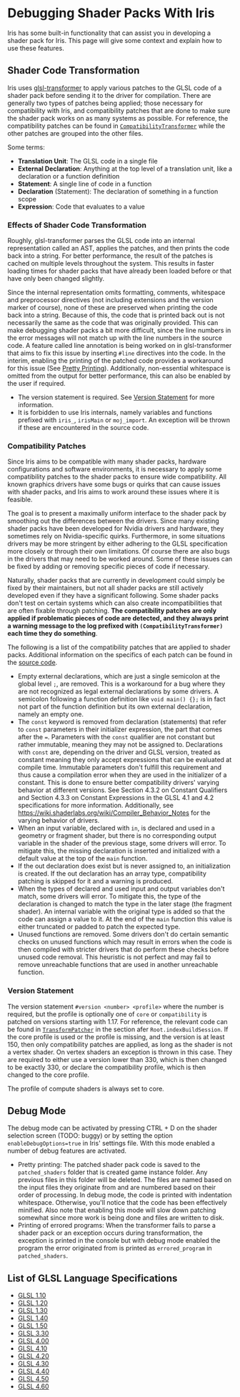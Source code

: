 # Debugging Shader Packs With Iris

Iris has some built-in functionality that can assist you in developing a shader pack for Iris. This page will give some context and explain how to use these features.

## Shader Code Transformation

Iris uses [glsl-transformer](https://github.com/IrisShaders/glsl-transformer) to apply various patches to the GLSL code of a shader pack before sending it to the driver for compilation. There are generally two types of patches being applied; those necessary for compatibility with Iris, and compatibility patches that are done to make sure the shader pack works on as many systems as possible. For reference, the compatibility patches can be found in [`CompatibilityTransformer`](/src/main/java/net/coderbot/iris/pipeline/transform/CompatibilityTransformer.java) while the other patches are grouped into the other files.

Some terms:

- **Translation Unit**: The GLSL code in a single file
- **External Declaration**: Anything at the top level of a translation unit, like a declaration or a function definition
- **Statement**: A single line of code in a function
- **Declaration** (Statement): The declaration of something in a function scope
- **Expression**: Code that evaluates to a value

### Effects of Shader Code Transformation

Roughly, glsl-transformer parses the GLSL code into an internal representation called an AST, applies the patches, and then prints the code back into a string. For better performance, the result of the patches is cached on multiple levels throughout the system. This results in faster loading times for shader packs that have already been loaded before or that have only been changed slightly.

Since the internal representation omits formatting, comments, whitespace and preprocessor directives (not including extensions and the version marker of course), none of these are preserved when printing the code back into a string. Because of this, the code that is printed back out is not necessarily the same as the code that was originally provided. This can make debugging shader packs a bit more difficult, since the line numbers in the error messages will not match up with the line numbers in the source code. A feature called line annotation is being worked on in glsl-transformer that aims to fix this issue by inserting `#line` directives into the code. In the interim, enabling the printing of the patched code provides a workaround for this issue (See [Pretty Printing](#pretty-printing)). Additionally, non-essential whitespace is omitted from the output for better performance, this can also be enabled by the user if required.

- The version statement is required. See [Version Statement](#version-statement) for more information.
- It is forbidden to use Iris internals, namely variables and functions prefixed with `iris_`, `irisMain` or `moj_import`. An exception will be thrown if these are encountered in the source code.

### Compatibility Patches

Since Iris aims to be compatible with many shader packs, hardware configurations and software environments, it is necessary to apply some compatibility patches to the shader packs to ensure wide compatibility. All known graphics drivers have some bugs or quirks that can cause issues with shader packs, and Iris aims to work around these issues where it is feasible.

The goal is to present a maximally uniform interface to the shader pack by smoothing out the differences between the drivers. Since many existing shader packs have been developed for Nvidia drivers and hardware, they sometimes rely on Nvidia-specific quirks. Furthermore, in some situations drivers may be more stringent by either adhering to the GLSL specification more closely or through their own limitations. Of course there are also bugs in the drivers that may need to be worked around. Some of these issues can be fixed by adding or removing specific pieces of code if necessary.

Naturally, shader packs that are currently in development could simply be fixed by their maintainers, but not all shader packs are still actively developed even if they have a significant following. Some shader packs don't test on certain systems which can also create incompatibilities that are often fixable through patching. **The compatibility patches are only applied if problematic pieces of code are detected, and they always print a warning message to the log prefixed with `(CompatibilityTransformer)` each time they do something**.

The following is a list of the compatibility patches that are applied to shader packs. Additional information on the specifics of each patch can be found in the [source code](/src/main/java/net/coderbot/iris/pipeline/transform/transformer/CompatibilityTransformer.java).

- Empty external declarations, which are just a single semicolon at the global level `;`, are removed. This is a workaround for a bug where they are not recognized as legal external declarations by some drivers. A semicolon following a function definition like `void main() {};` is in fact not part of the function definition but its own external declaration, namely an empty one.
- The `const` keyword is removed from declaration (statements) that refer to `const` parameters in their initializer expression, the part that comes after the `=`. Parameters with the `const` qualifier are not constant but rather immutable, meaning they may not be assigned to. Declarations with `const` are, depending on the driver and GLSL version, treated as constant meaning they only accept expressions that can be evaluated at compile time. Immutable parameters don't fulfill this requirement and thus cause a compilation error when they are used in the initializer of a constant. This is done to ensure better compatibility drivers' varying behavior at different versions. See Section 4.3.2 on Constant Qualifiers and Section 4.3.3 on Constant Expressions in the GLSL 4.1 and 4.2 specifications for more information. Additionally, see https://wiki.shaderlabs.org/wiki/Compiler_Behavior_Notes for the varying behavior of drivers.
- When an input variable, declared with `in`, is declared and used in a geometry or fragment shader, but there is no corresponding output variable in the shader of the previous stage, some drivers will error. To mitigate this, the missing declaration is inserted and initialized with a default value at the top of the `main` function. 
- If the out declaration does exist but is never assigned to, an initialization is created. If the out declaration has an array type, compatibility patching is skipped for it and a warning is produced.
- When the types of declared and used input and output variables don't match, some drivers will error. To mitigate this, the type of the declaration is changed to match the type in the later stage (the fragment shader). An internal variable with the original type is added so that the code can assign a value to it. At the end of the `main` function this value is either truncated or padded to patch the expected type.
- Unused functions are removed. Some drivers don't do certain semantic checks on unused functions which may result in errors when the code is then compiled with stricter drivers that do perform these checks before unused code removal. This heuristic is not perfect and may fail to remove unreachable functions that are used in another unreachable function.

### Version Statement

The version statement `#version <number> <profile>` where the number is required, but the profile is optionally one of `core` or `compatibility` is patched on versions starting with 1.17. For reference, the relevant code can be found in [`TransformPatcher`](/src/main/java/net/coderbot/iris/pipeline/transform/TransformPatcher.java) in the section afer `Root.indexBuildSession`. If the core profile is used or the profile is missing, and the version is at least 150, then only compatibility patches are applied, as long as the shader is not a vertex shader. On vertex shaders an exception is thrown in this case. They are required to either use a version lower than 330, which is then changed to be exactly 330, or declare the compatibility profile, which is then changed to the core profile.

The profile of compute shaders is always set to core.

## Debug Mode

The debug mode can be activated by pressing CTRL + D on the shader selection screen (TODO: buggy) or by setting the option `enableDebugOptions=true` in Iris' settings file. With this mode enabled a number of debug features are activated.

- Pretty printing: The patched shader pack code is saved to the `patched_shaders` folder that is created game instance folder. Any previous files in this folder will be deleted. The files are named based on the input files they originate from and are numbered based on their order of processing. In debug mode, the code is printed with indentation whitespace. Otherwise, you'll notice that the code has been effectively minified. Also note that enabling this mode will slow down patching somewhat since more work is being done and files are written to disk.
- Printing of errored programs: When the transformer fails to parse a shader pack or an exception occurs during transformation, the exception is printed in the console but with debug mode enabled the program the error originated from is printed as `errored_program` in `patched_shaders`.

## List of GLSL Language Specifications

- [GLSL 1.10](https://www.khronos.org/registry/OpenGL/specs/gl/GLSLangSpec.1.10.pdf)
- [GLSL 1.20](https://www.khronos.org/registry/OpenGL/specs/gl/GLSLangSpec.1.20.pdf)
- [GLSL 1.30](https://www.khronos.org/registry/OpenGL/specs/gl/GLSLangSpec.1.30.pdf)
- [GLSL 1.40](https://www.khronos.org/registry/OpenGL/specs/gl/GLSLangSpec.1.40.pdf)
- [GLSL 1.50](https://www.khronos.org/registry/OpenGL/specs/gl/GLSLangSpec.1.50.pdf)
- [GLSL 3.30](https://www.khronos.org/registry/OpenGL/specs/gl/GLSLangSpec.3.30.pdf)
- [GLSL 4.00](https://www.khronos.org/registry/OpenGL/specs/gl/GLSLangSpec.4.00.pdf)
- [GLSL 4.10](https://www.khronos.org/registry/OpenGL/specs/gl/GLSLangSpec.4.10.pdf)
- [GLSL 4.20](https://www.khronos.org/registry/OpenGL/specs/gl/GLSLangSpec.4.20.pdf)
- [GLSL 4.30](https://www.khronos.org/registry/OpenGL/specs/gl/GLSLangSpec.4.30.pdf)
- [GLSL 4.40](https://www.khronos.org/registry/OpenGL/specs/gl/GLSLangSpec.4.40.pdf)
- [GLSL 4.50](https://www.khronos.org/registry/OpenGL/specs/gl/GLSLangSpec.4.50.pdf)
- [GLSL 4.60](https://www.khronos.org/registry/OpenGL/specs/gl/GLSLangSpec.4.60.pdf)
